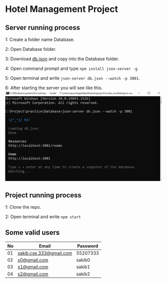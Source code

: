 # Hotel Management Project

## Server running process

1: Create a folder name Database.

2: Open Database folder.

3: Download [db.json](https://drive.google.com/file/d/1w-OzJ7qGjOVlLsL308NlOQ8mW2ocy2-O/view?usp=drive_link) and copy into the Database folder.

4: Open command prompt and type `npm install json-server -g`

5: Open terminal and write `json-server db.json --watch -p 3001`.

6: After starting the server you will see like this.
![Screenshot](https://github.com/sakibur-rahman-333/Images/blob/main/hotel-db.png?raw=true)

## Project running process

1: Clone the repo.

2: Open terminal and write `npm start`

## Some valid users

| No  | Email                   | Password |
| --- | ----------------------- | -------- |
| 01  | sakib.cse.333@gmail.com | 55207333 |
| 02  | s0@gmail.com            | sakib0   |
| 03  | s1@gmail.com            | sakib1   |
| 04  | s2@gmail.com            | sakib2   |

